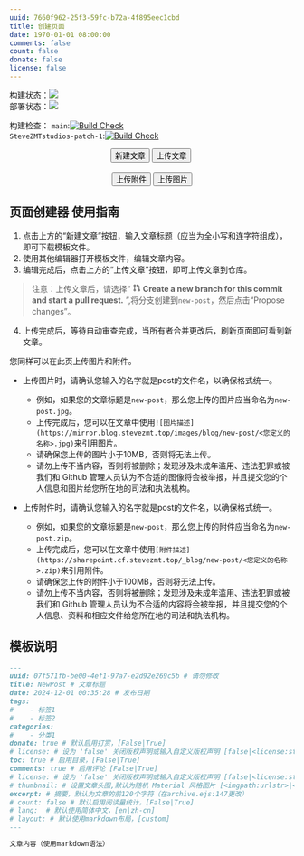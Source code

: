 ```yaml
---
uuid: 7660f962-25f3-59fc-b72a-4f895eec1cbd
title: 创建页面
date: 1970-01-01 08:00:00
comments: false
count: false
donate: false
license: false
---
```


构建状态：<a href='https://github.com/SteveZMTstudios/articles/actions/workflows/hexo-deploy.yml'><img src='https://github.com/SteveZMTstudios/articles/actions/workflows/hexo-deploy.yml/badge.svg'></a><br>
部署状态：<a href='https://github.com/SteveZMTstudios/articles/actions/workflows/pages/pages-build-deployment'><img src='https://github.com/SteveZMTstudios/articles/actions/workflows/pages/pages-build-deployment/badge.svg'></a>

构建检查：
`main`:[![Build Check](https://github.com/SteveZMTstudios/articles/actions/workflows/check-pages.yml/badge.svg?branch=main)](https://github.com/SteveZMTstudios/articles/actions/workflows/check-pages.yml)<br>
`SteveZMTstudios-patch-1`:[![Build Check](https://github.com/SteveZMTstudios/articles/actions/workflows/check-pages.yml/badge.svg?branch=SteveZMTstudios-patch-1)](https://github.com/SteveZMTstudios/articles/actions/workflows/check-pages.yml)

<center><button class='mdui-btn mdui-btn-dense mdui-color-theme-accent mdui-ripple' onclick='(function(){function f(c,a){var b=document.createElement("a");b.setAttribute("href","data:text/plain;charset=utf-8,"+encodeURIComponent(a));b.setAttribute("download",c);b.style.display="none";document.body.appendChild(b);b.click();document.body.removeChild(b)}function h(){function a(){return(((1+Math.random())*65536)|0).toString(16).substring(1)}return(a()+a()+"-"+a()+"-"+a()+"-"+a()+"-"+a()+a()+a())}function i(d){var b=new Date();var a={"M+":b.getMonth()+1,"d+":b.getDate(),"h+":b.getHours(),"m+":b.getMinutes(),"s+":b.getSeconds(),"q+":Math.floor((b.getMonth()+3)/3),"S":b.getMilliseconds()};if(/(y+)/.test(d)){d=d.replace(RegExp.$1,(b.getFullYear()+"").substr(4-RegExp.$1.length))}for(var c in a){if(new RegExp("("+c+")").test(d)){d=d.replace(RegExp.$1,(RegExp.$1.length==1)?(a[c]):(("00"+a[c]).substr((""+a[c]).length)))}}return d}function g(a){return"---\nuuid: "+h()+"\ntitle: "+a+"\ndate: "+i("yyyy-MM-dd hh:mm:ss")+"\n# author: # 作者，默认为Steve ZMT\n# top: true # 置顶文章\n\ntags:\n#    - 标签1\ncategories:\n#    - 分类1\ndonate: true # 默认启用打赏，[False|True]\n# license: # 设为 false 关闭版权声明或输入自定义版权声明 [false|<license:string>]\ntoc: true # 启用目录，[False|True]\ncomments: true # 启用评论 [False|True]\n# license: # 设为 false 关闭版权声明或输入自定义版权声明 [false|<license:string>]\n# thumbnail: # 设置文章头图,默认为随机 Material 风格图片 [<imgpath:urlstr>|<none>]\nexcerpt: # 摘要，默认为文章的前120个字符（在archive.ejs:147更改）\n# count: false # 默认启用阅读量统计，[False|True]\n# lang:  # 默认使用简体中文，[en|zh-cn]\n# layout: # 默认使用markdown布局，[custom]\n---\n"}var j=window.prompt("请输入文章题目","new-post");if(!j){return}f(j+".md",g(j));alert("模板已下载，请使用其他编辑器继续创作。");})();'>新建文章</button>&nbsp;<button class='mdui-btn mdui-btn-dense mdui-color-theme-accent mdui-ripple' onclick='window.open("https:/"+"/github.com/stevezmtstudios/articles/upload/main/source/_posts","_blank");'>上传文章</button>&nbsp;<br><br><button class='mdui-btn mdui-btn-dense mdui-color-theme-accent mdui-ripple' onclick='window.open("https:/"+"/github.com/stevezmtstudios/sharepoint/upload/main/_posts","_blank");'>上传附件</button>&nbsp;<button class='mdui-btn mdui-btn-dense mdui-color-theme-accent mdui-ripple' onclick='(function(){var title=window.prompt("请输入文章题目","new-post");if(title){window.open("https:/"+"/github.com/stevezmtstudios/sharepoint/upload/main/source/images/blog/"+title,"_blank");}})();'>上传图片</button></center>

## 页面创建器 使用指南
1. 点击上方的“新建文章”按钮，输入文章标题（应当为全小写和连字符组成），即可下载模板文件。
2. 使用其他编辑器打开模板文件，编辑文章内容。
3. 编辑完成后，点击上方的“上传文章”按钮，即可上传文章到仓库。
> 注意：上传文章后，请选择“ <svg aria-hidden="true" height="1em" viewBox="0 0 16 16" version="1.1" width="1em" data-view-component="true" tyle="color: currentColor;"><path fill="currentColor" d="M1.5 3.25a2.25 2.25 0 1 1 3 2.122v5.256a2.251 2.251 0 1 1-1.5 0V5.372A2.25 2.25 0 0 1 1.5 3.25Zm5.677-.177L9.573.677A.25.25 0 0 1 10 .854V2.5h1A2.5 2.5 0 0 1 13.5 5v5.628a2.251 2.251 0 1 1-1.5 0V5a1 1 0 0 0-1-1h-1v1.646a.25.25 0 0 1-.427.177L7.177 3.427a.25.25 0 0 1 0-.354ZM3.75 2.5a.75.75 0 1 0 0 1.5.75.75 0 0 0 0-1.5Zm0 9.5a.75.75 0 1 0 0 1.5.75.75 0 0 0 0-1.5Zm8.25.75a.75.75 0 1 0 1.5 0 .75.75 0 0 0-1.5 0Z"></path></svg> **Create a new branch for this commit and start a pull request.** ”,将分支创建到`new-post`，然后点击“Propose changes”。
4. 上传完成后，等待自动审查完成，当所有者合并更改后，刷新页面即可看到新文章。

您同样可以在此页上传图片和附件。
- 上传图片时，请确认您输入的名字就是post的文件名，以确保格式统一。
    - 例如，如果您的文章标题是`new-post`，那么您上传的图片应当命名为`new-post.jpg`。
    - 上传完成后，您可以在文章中使用`![图片描述](https://mirror.blog.stevezmt.top/images/blog/new-post/<您定义的名称>.jpg)`来引用图片。
    - 请确保您上传的图片小于10MB，否则将无法上传。
    - 请勿上传不当内容，否则将被删除；发现涉及未成年滥用、违法犯罪或被我们和 Github 管理人员认为不合适的图像将会被举报，并且提交您的个人信息和图片给您所在地的司法和执法机构。

- 上传附件时，请确认您输入的名字就是post的文件名，以确保格式统一。
    - 例如，如果您的文章标题是`new-post`，那么您上传的附件应当命名为`new-post.zip`。
    - 上传完成后，您可以在文章中使用`[附件描述](https://sharepoint.cf.stevezmt.top/_blog/new-post/<您定义的名称>.zip)`来引用附件。
    - 请确保您上传的附件小于100MB，否则将无法上传。
    - 请勿上传不当内容，否则将被删除；发现涉及未成年滥用、违法犯罪或被我们和 Github 管理人员认为不合适的内容将会被举报，并且提交您的个人信息、资料和相应文件给您所在地的司法和执法机构。


## 模板说明
```markdown
---
uuid: 07f571fb-be00-4ef1-97a7-e2d92e269c5b # 请勿修改
title: NewPost # 文章标题
date: 2024-12-01 00:35:28 # 发布日期
tags:
#    - 标签1
#    - 标签2
categories: 
#    - 分类1
donate: true # 默认启用打赏，[False|True]
# license: # 设为 'false' 关闭版权声明或输入自定义版权声明 [false|<license:string>]
toc: true # 启用目录，[False|True]
comments: true # 启用评论 [False|True]
# license: # 设为 'false' 关闭版权声明或输入自定义版权声明 [false|<license:string>]
# thumbnail: # 设置文章头图,默认为随机 Material 风格图片 [<imgpath:urlstr>|<none>]
excerpt: # 摘要，默认为文章的前120个字符（在archive.ejs:147更改）
# count: false # 默认启用阅读量统计，[False|True]
# lang:  # 默认使用简体中文，[en|zh-cn]
# layout: # 默认使用markdown布局，[custom]
---

文章内容（使用markdown语法）
```
